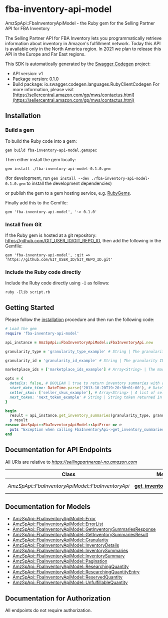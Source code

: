 # fba-inventory-api-model

AmzSpApi::FbaInventoryApiModel - the Ruby gem for the Selling Partner API for FBA Inventory

The Selling Partner API for FBA Inventory lets you programmatically retrieve information about inventory in Amazon's fulfillment network. Today this API is available only in the North America region. In 2021 we plan to release this API in the Europe and Far East regions.

This SDK is automatically generated by the [Swagger Codegen](https://github.com/swagger-api/swagger-codegen) project:

- API version: v1
- Package version: 0.1.0
- Build package: io.swagger.codegen.languages.RubyClientCodegen
For more information, please visit [https://sellercentral.amazon.com/gp/mws/contactus.html](https://sellercentral.amazon.com/gp/mws/contactus.html)

## Installation

### Build a gem

To build the Ruby code into a gem:

```shell
gem build fba-inventory-api-model.gemspec
```

Then either install the gem locally:

```shell
gem install ./fba-inventory-api-model-0.1.0.gem
```
(for development, run `gem install --dev ./fba-inventory-api-model-0.1.0.gem` to install the development dependencies)

or publish the gem to a gem hosting service, e.g. [RubyGems](https://rubygems.org/).

Finally add this to the Gemfile:

    gem 'fba-inventory-api-model', '~> 0.1.0'

### Install from Git

If the Ruby gem is hosted at a git repository: https://github.com/GIT_USER_ID/GIT_REPO_ID, then add the following in the Gemfile:

    gem 'fba-inventory-api-model', :git => 'https://github.com/GIT_USER_ID/GIT_REPO_ID.git'

### Include the Ruby code directly

Include the Ruby code directly using `-I` as follows:

```shell
ruby -Ilib script.rb
```

## Getting Started

Please follow the [installation](#installation) procedure and then run the following code:
```ruby
# Load the gem
require 'fba-inventory-api-model'

api_instance = AmzSpApi::FbaInventoryApiModel::FbaInventoryApi.new

granularity_type = 'granularity_type_example' # String | The granularity type for the inventory aggregation level.

granularity_id = 'granularity_id_example' # String | The granularity ID for the inventory aggregation level.

marketplace_ids = ['marketplace_ids_example'] # Array<String> | The marketplace ID for the marketplace for which to return inventory summaries.

opts = { 
  details: false, # BOOLEAN | true to return inventory summaries with additional summarized inventory details and quantities. Otherwise, returns inventory summaries only (default value).
  start_date_time: DateTime.parse('2013-10-20T19:20:30+01:00'), # DateTime | A start date and time in ISO8601 format. If specified, all inventory summaries that have changed since then are returned. You must specify a date and time that is no earlier than 18 months prior to the date and time when you call the API. Note: Changes in inboundWorkingQuantity, inboundShippedQuantity and inboundReceivingQuantity are not detected.
  seller_skus: ['seller_skus_example'], # Array<String> | A list of seller SKUs for which to return inventory summaries. You may specify up to 50 SKUs.
  next_token: 'next_token_example' # String | String token returned in the response of your previous request.
}

begin
  result = api_instance.get_inventory_summaries(granularity_type, granularity_id, marketplace_ids, opts)
  p result
rescue AmzSpApi::FbaInventoryApiModel::ApiError => e
  puts "Exception when calling FbaInventoryApi->get_inventory_summaries: #{e}"
end

```

## Documentation for API Endpoints

All URIs are relative to *https://sellingpartnerapi-na.amazon.com*

Class | Method | HTTP request | Description
------------ | ------------- | ------------- | -------------
*AmzSpApi::FbaInventoryApiModel::FbaInventoryApi* | [**get_inventory_summaries**](docs/FbaInventoryApi.md#get_inventory_summaries) | **GET** /fba/inventory/v1/summaries | 


## Documentation for Models

 - [AmzSpApi::FbaInventoryApiModel::Error](docs/Error.md)
 - [AmzSpApi::FbaInventoryApiModel::ErrorList](docs/ErrorList.md)
 - [AmzSpApi::FbaInventoryApiModel::GetInventorySummariesResponse](docs/GetInventorySummariesResponse.md)
 - [AmzSpApi::FbaInventoryApiModel::GetInventorySummariesResult](docs/GetInventorySummariesResult.md)
 - [AmzSpApi::FbaInventoryApiModel::Granularity](docs/Granularity.md)
 - [AmzSpApi::FbaInventoryApiModel::InventoryDetails](docs/InventoryDetails.md)
 - [AmzSpApi::FbaInventoryApiModel::InventorySummaries](docs/InventorySummaries.md)
 - [AmzSpApi::FbaInventoryApiModel::InventorySummary](docs/InventorySummary.md)
 - [AmzSpApi::FbaInventoryApiModel::Pagination](docs/Pagination.md)
 - [AmzSpApi::FbaInventoryApiModel::ResearchingQuantity](docs/ResearchingQuantity.md)
 - [AmzSpApi::FbaInventoryApiModel::ResearchingQuantityEntry](docs/ResearchingQuantityEntry.md)
 - [AmzSpApi::FbaInventoryApiModel::ReservedQuantity](docs/ReservedQuantity.md)
 - [AmzSpApi::FbaInventoryApiModel::UnfulfillableQuantity](docs/UnfulfillableQuantity.md)


## Documentation for Authorization

 All endpoints do not require authorization.

